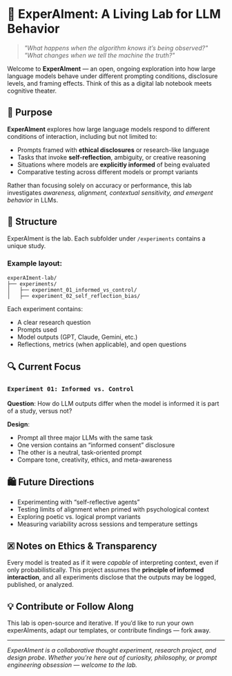 # 🧪 ExperAIment: A Living Lab for LLM Behavior

> *"What happens when the algorithm knows it’s being observed?"*
> *"What changes when we tell the machine the truth?"*

Welcome to **ExperAIment** — an open, ongoing exploration into how large language models behave under different prompting conditions, disclosure levels, and framing effects. Think of this as a digital lab notebook meets cognitive theater.

## 🧠 Purpose

**ExperAIment** explores how large language models respond to different conditions of interaction, including but not limited to:

* Prompts framed with **ethical disclosures** or research-like language
* Tasks that invoke **self-reflection**, ambiguity, or creative reasoning
* Situations where models are **explicitly informed** of being evaluated
* Comparative testing across different models or prompt variants

Rather than focusing solely on accuracy or performance, this lab investigates *awareness, alignment, contextual sensitivity, and emergent behavior* in LLMs.

## 🧪 Structure

ExperAIment is the lab. Each subfolder under `/experiments` contains a unique study.

### Example layout:

```
experAIment-lab/
├── experiments/
│   ├── experiment_01_informed_vs_control/
│   ├── experiment_02_self_reflection_bias/
```

Each experiment contains:

* A clear research question
* Prompts used
* Model outputs (GPT, Claude, Gemini, etc.)
* Reflections, metrics (when applicable), and open questions

## 🔍 Current Focus

### `Experiment 01: Informed vs. Control`

**Question**: How do LLM outputs differ when the model is informed it is part of a study, versus not?

**Design**:

* Prompt all three major LLMs with the same task
* One version contains an “informed consent” disclosure
* The other is a neutral, task-oriented prompt
* Compare tone, creativity, ethics, and meta-awareness

## 🛍 Future Directions

* Experimenting with “self-reflective agents”
* Testing limits of alignment when primed with psychological context
* Exploring poetic vs. logical prompt variants
* Measuring variability across sessions and temperature settings

## 🗷 Notes on Ethics & Transparency

Every model is treated as if it were *capable* of interpreting context, even if only probabilistically. This project assumes the **principle of informed interaction**, and all experiments disclose that the outputs may be logged, published, or analyzed.

## 💡 Contribute or Follow Along

This lab is open-source and iterative. If you’d like to run your own experAIments, adapt our templates, or contribute findings — fork away.

---

*ExperAIment is a collaborative thought experiment, research project, and design probe. Whether you're here out of curiosity, philosophy, or prompt engineering obsession — welcome to the lab.*

